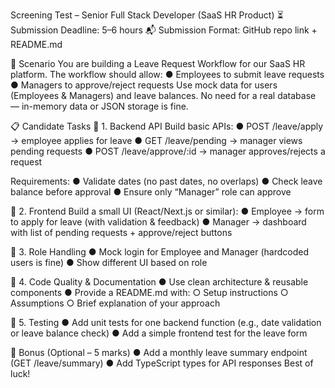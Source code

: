 Screening Test – Senior Full Stack
Developer (SaaS HR Product)
⏳ Submission Deadline: 5–6 hours
📬 Submission Format: GitHub repo link + README.md

🧪 Scenario
You are building a Leave Request Workflow for our SaaS HR platform.
The workflow should allow:
● Employees to submit leave requests
● Managers to approve/reject requests
Use mock data for users (Employees & Managers) and leave balances. No need for a real
database — in-memory data or JSON storage is fine.

📋 Candidate Tasks
🔹 1. Backend API
Build basic APIs:
● POST /leave/apply → employee applies for leave
● GET /leave/pending → manager views pending requests
● POST /leave/approve/:id → manager approves/rejects a request

Requirements:
● Validate dates (no past dates, no overlaps)
● Check leave balance before approval
● Ensure only “Manager” role can approve

🔹 2. Frontend
Build a small UI (React/Next.js or similar):
● Employee → form to apply for leave (with validation & feedback)
● Manager → dashboard with list of pending requests + approve/reject buttons

🔹 3. Role Handling
● Mock login for Employee and Manager (hardcoded users is fine)
● Show different UI based on role

🔹 4. Code Quality & Documentation
● Use clean architecture & reusable components
● Provide a README.md with:
○ Setup instructions
○ Assumptions
○ Brief explanation of your approach

🔹 5. Testing
● Add unit tests for one backend function (e.g., date validation or leave balance check)
● Add a simple frontend test for the leave form

🔹 Bonus (Optional – 5 marks)
● Add a monthly leave summary endpoint (GET /leave/summary)
● Add TypeScript types for API responses
Best of luck!